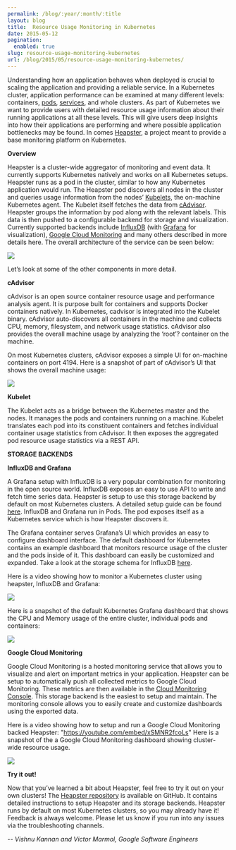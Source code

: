 ```yaml
---
permalink: /blog/:year/:month/:title
layout: blog
title:  Resource Usage Monitoring in Kubernetes
date: 2015-05-12
pagination:
  enabled: true
slug: resource-usage-monitoring-kubernetes
url: /blog/2015/05/resource-usage-monitoring-kubernetes/
---
```


Understanding how an application behaves when deployed is crucial to scaling the application and providing a reliable service. In a Kubernetes cluster, application performance can be examined at many different levels: containers, [pods](http://kubernetes.io/docs/user-guide/pods), [services](http://kubernetes.io/docs/user-guide/services), and whole clusters. As part of Kubernetes we want to provide users with detailed resource usage information about their running applications at all these levels. This will give users deep insights into how their applications are performing and where possible application bottlenecks may be found. In comes [Heapster](https://github.com/kubernetes/heapster), a project meant to provide a base monitoring platform on Kubernetes.  


**Overview**  


Heapster is a cluster-wide aggregator of monitoring and event data. It currently supports Kubernetes natively and works on all Kubernetes setups. Heapster runs as a pod in the cluster, similar to how any Kubernetes application would run. The Heapster pod discovers all nodes in the cluster and queries usage information from the nodes’ [Kubelets](https://github.com/kubernetes/kubernetes/blob/master/DESIGN.md#kubelet), the on-machine Kubernetes agent. The Kubelet itself fetches the data from [cAdvisor](https://github.com/google/cadvisor). Heapster groups the information by pod along with the relevant labels. This data is then pushed to a configurable backend for storage and visualization. Currently supported backends include [InfluxDB](http://influxdb.com/) (with [Grafana](http://grafana.org/) for visualization), [Google Cloud Monitoring](https://cloud.google.com/monitoring/) and many others described in more details here. The overall architecture of the service can be seen below:  


[![](https://2.bp.blogspot.com/-6Bu15356Zqk/V4mGINP8eOI/AAAAAAAAAmk/-RwvkJUt4rY2cmjqYFBmRo25FQQPRb27ACEw/s640/monitoring-architecture.png)](https://2.bp.blogspot.com/-6Bu15356Zqk/V4mGINP8eOI/AAAAAAAAAmk/-RwvkJUt4rY2cmjqYFBmRo25FQQPRb27ACEw/s1600/monitoring-architecture.png)

Let’s look at some of the other components in more detail.



**cAdvisor**



cAdvisor is an open source container resource usage and performance analysis agent. It is purpose built for containers and supports Docker containers natively. In Kubernetes, cadvisor is integrated into the Kubelet binary. cAdvisor auto-discovers all containers in the machine and collects CPU, memory, filesystem, and network usage statistics. cAdvisor also provides the overall machine usage by analyzing the ‘root’? container on the machine.



On most Kubernetes clusters, cAdvisor exposes a simple UI for on-machine containers on port 4194. Here is a snapshot of part of cAdvisor’s UI that shows the overall machine usage:  


[![](https://3.bp.blogspot.com/-V5KAfomW7Cg/V4mGH6OTKSI/AAAAAAAAAmo/EZHcG0afrs0606eTDMCryT6j6SoNzu3PgCEw/s400/cadvisor.png)](https://3.bp.blogspot.com/-V5KAfomW7Cg/V4mGH6OTKSI/AAAAAAAAAmo/EZHcG0afrs0606eTDMCryT6j6SoNzu3PgCEw/s1600/cadvisor.png)

**Kubelet**  

The Kubelet acts as a bridge between the Kubernetes master and the nodes. It manages the pods and containers running on a machine. Kubelet translates each pod into its constituent containers and fetches individual container usage statistics from cAdvisor. It then exposes the aggregated pod resource usage statistics via a REST API.



**STORAGE BACKENDS**



**InfluxDB and Grafana**



A Grafana setup with InfluxDB is a very popular combination for monitoring in the open source world. InfluxDB exposes an easy to use API to write and fetch time series data. Heapster is setup to use this storage backend by default on most Kubernetes clusters. A detailed setup guide can be found [here](https://github.com/kubernetes/heapster/blob/master/docs/influxdb.md). InfluxDB and Grafana run in Pods. The pod exposes itself as a Kubernetes service which is how Heapster discovers it.



The Grafana container serves Grafana’s UI which provides an easy to configure dashboard interface. The default dashboard for Kubernetes contains an example dashboard that monitors resource usage of the cluster and the pods inside of it. This dashboard can easily be customized and expanded. Take a look at the storage schema for InfluxDB [here](https://github.com/kubernetes/heapster/blob/master/docs/storage-schema.md#metrics).



Here is a video showing how to monitor a Kubernetes cluster using heapster, InfluxDB and Grafana:


 [![](https://img.youtube.com/vi/SZgqjMrxo3g/0.jpg)](https://www.youtube.com/watch?SZgqjMrxo3g)




Here is a snapshot of the default Kubernetes Grafana dashboard that shows the CPU and Memory usage of the entire cluster, individual pods and containers:



[![](https://1.bp.blogspot.com/-lHMeU_4UnAk/V4mGHyrWkBI/AAAAAAAAAms/SvnncgJ7ieAduBqQzpI86oaboIkAKEpEQCEw/s640/influx.png)](https://1.bp.blogspot.com/-lHMeU_4UnAk/V4mGHyrWkBI/AAAAAAAAAms/SvnncgJ7ieAduBqQzpI86oaboIkAKEpEQCEw/s1600/influx.png)





**Google Cloud Monitoring**



Google Cloud Monitoring is a hosted monitoring service that allows you to visualize and alert on important metrics in your application. Heapster can be setup to automatically push all collected metrics to Google Cloud Monitoring. These metrics are then available in the [Cloud Monitoring Console](https://app.google.stackdriver.com/). This storage backend is the easiest to setup and maintain. The monitoring console allows you to easily create and customize dashboards using the exported data.



Here is a video showing how to setup and run a Google Cloud Monitoring backed Heapster:
"https://youtube.com/embed/xSMNR2fcoLs"
Here is a snapshot of the a Google Cloud Monitoring dashboard showing cluster-wide resource usage.



[![](https://2.bp.blogspot.com/-F2j3kYn3IoA/V4mGH3M-0gI/AAAAAAAAAmg/aoml93zPeKsKbTX1tN5sTtRRTw7dAKsxwCEw/s640/gcm.png)](https://2.bp.blogspot.com/-F2j3kYn3IoA/V4mGH3M-0gI/AAAAAAAAAmg/aoml93zPeKsKbTX1tN5sTtRRTw7dAKsxwCEw/s1600/gcm.png)



**Try it out!**



Now that you’ve learned a bit about Heapster, feel free to try it out on your own clusters! The [Heapster repository](https://github.com/kubernetes/heapster) is available on GitHub. It contains detailed instructions to setup Heapster and its storage backends. Heapster runs by default on most Kubernetes clusters, so you may already have it! Feedback is always welcome. Please let us know if you run into any issues via the troubleshooting channels.



_-- Vishnu Kannan and Victor Marmol, Google Software Engineers_
